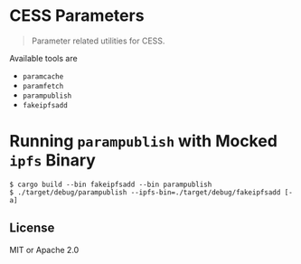 # CESS Parameters

> Parameter related utilities for CESS.

Available tools are

- `paramcache`
- `paramfetch`
- `parampublish`
- `fakeipfsadd`

# Running `parampublish` with Mocked `ipfs` Binary

```
$ cargo build --bin fakeipfsadd --bin parampublish
$ ./target/debug/parampublish --ipfs-bin=./target/debug/fakeipfsadd [-a]
```

## License

MIT or Apache 2.0
